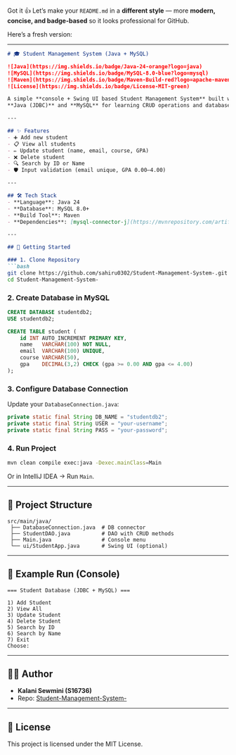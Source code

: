 Got it 👍 Let’s make your `README.md` in a **different style** — more **modern, concise, and badge-based** so it looks professional for GitHub.

Here’s a fresh version:

---

````markdown
# 🎓 Student Management System (Java + MySQL)

![Java](https://img.shields.io/badge/Java-24-orange?logo=java)
![MySQL](https://img.shields.io/badge/MySQL-8.0-blue?logo=mysql)
![Maven](https://img.shields.io/badge/Maven-Build-red?logo=apache-maven)
![License](https://img.shields.io/badge/License-MIT-green)

A simple **console + Swing UI based Student Management System** built with  
**Java (JDBC)** and **MySQL** for learning CRUD operations and database integration.

---

## ✨ Features
- ➕ Add new student  
- 📋 View all students  
- ✏️ Update student (name, email, course, GPA)  
- ❌ Delete student  
- 🔍 Search by ID or Name  
- 🛡 Input validation (email unique, GPA 0.00–4.00)

---

## 🛠 Tech Stack
- **Language**: Java 24  
- **Database**: MySQL 8.0+  
- **Build Tool**: Maven  
- **Dependencies**: [mysql-connector-j](https://mvnrepository.com/artifact/com.mysql/mysql-connector-j)  

---

## 🚀 Getting Started

### 1. Clone Repository
```bash
git clone https://github.com/sahiru0302/Student-Management-System-.git
cd Student-Management-System-
````

### 2. Create Database in MySQL

```sql
CREATE DATABASE studentdb2;
USE studentdb2;

CREATE TABLE student (
    id INT AUTO_INCREMENT PRIMARY KEY,
    name   VARCHAR(100) NOT NULL,
    email  VARCHAR(100) UNIQUE,
    course VARCHAR(50),
    gpa    DECIMAL(3,2) CHECK (gpa >= 0.00 AND gpa <= 4.00)
);
```

### 3. Configure Database Connection

Update your `DatabaseConnection.java`:

```java
private static final String DB_NAME = "studentdb2";
private static final String USER = "your-username";
private static final String PASS = "your-password";
```

### 4. Run Project

```bash
mvn clean compile exec:java -Dexec.mainClass=Main
```

Or in IntelliJ IDEA → Run `Main`.

---

## 📂 Project Structure

```
src/main/java/
 ├── DatabaseConnection.java  # DB connector
 ├── StudentDAO.java          # DAO with CRUD methods
 ├── Main.java                # Console menu
 └── ui/StudentApp.java       # Swing UI (optional)
```

---

## 📸 Example Run (Console)

```
=== Student Database (JDBC + MySQL) ===

1) Add Student
2) View All
3) Update Student
4) Delete Student
5) Search by ID
6) Search by Name
7) Exit
Choose: 
```

---

## 👨‍💻 Author

* **Kalani Sewmini (S16736)**
* Repo: [Student-Management-System-](https://github.com/sahiru0302/Student-Management-System-.git)

---

## 📜 License

This project is licensed under the MIT License.





